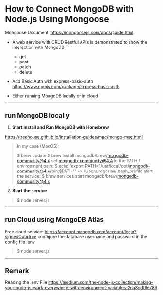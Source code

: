 # How to Connect MongoDB with Node.js Using Mongoose

Mongoose Document: https://mongoosejs.com/docs/guide.html

* A web service with CRUD Restful APIs is demonstrated to show the interaction with MongoDB
    - get
    - post
    - patch
    - delete

* Add Basic Auth with express-basic-auth https://www.npmjs.com/package/express-basic-auth

* Either running MongoDB locally or in cloud
---

## run MongoDB locally

1. **Start Install and Run MongoDB with Homebrew**

https://treehouse.github.io/installation-guides/mac/mongo-mac.html

> In my case (MacOS):
>
> $ brew update
> $ brew install mongodb/brew/mongodb-community@4.4
> set mongodb-community@4.4 to the PATH / environment path:
> $ echo 'export PATH="/usr/local/opt/mongodb-community@4.4/bin:$PATH"' >> /Users/rogerlau/.bash_profile
> start the service:
> $ brew services start mongodb/brew/mongodb-community@4.4


2. **Start the service**
> $ node server.js


---
## run Cloud using MongoDB Atlas
Free cloud service: https://account.mongodb.com/account/login?signedOut=true
configure the database username and password in the config file .env
> $ node server.js


---

## Remark
Reading the .env File
https://medium.com/the-node-js-collection/making-your-node-js-work-everywhere-with-environment-variables-2da8cdf6e786





